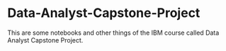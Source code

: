 # Data-Analyst-Capstone-Project
This are some notebooks and other things of the IBM course called Data Analyst Capstone Project.
